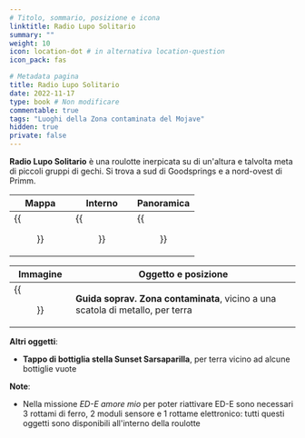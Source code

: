 ```yaml
---
# Titolo, sommario, posizione e icona
linktitle: Radio Lupo Solitario
summary: ""
weight: 10
icon: location-dot # in alternativa location-question
icon_pack: fas

# Metadata pagina
title: Radio Lupo Solitario
date: 2022-11-17
type: book # Non modificare
commentable: true
tags: "Luoghi della Zona contaminata del Mojave"
hidden: true
private: false
---
```


<div class="fnv">

**Radio Lupo Solitario** è una roulotte inerpicata su di un'altura e talvolta meta di piccoli gruppi di gechi. Si trova a sud di Goodsprings e a nord-ovest di Primm.

| Mappa | Interno | Panoramica |
| ----- | ------------ | ---------- |
|  {{<figure src="fnv/Lone_Wolf_Radio_loc.webp">}}     |   {{<figure src="fnv/LW_Radio_interior.webp">}}           | {{<figure src="fnv/Lone_Wolf_Radio.webp">}}           | 

| Immagine | Oggetto e posizione |
| -------- | ------------------- |
| {{<figure src="fnv/WSGLoneWolfRadio.webp">}}         |    **Guida soprav. Zona contaminata**, vicino a una scatola di metallo, per terra                 |

**Altri oggetti**:
- **Tappo di bottiglia stella Sunset Sarsaparilla**, per terra vicino ad alcune bottiglie vuote

**Note**:
- Nella missione *ED-E amore mio* per poter riattivare ED-E sono necessari 3 rottami di ferro, 2 moduli sensore e 1 rottame elettronico: tutti questi oggetti sono disponibili all'interno della roulotte

</div>

